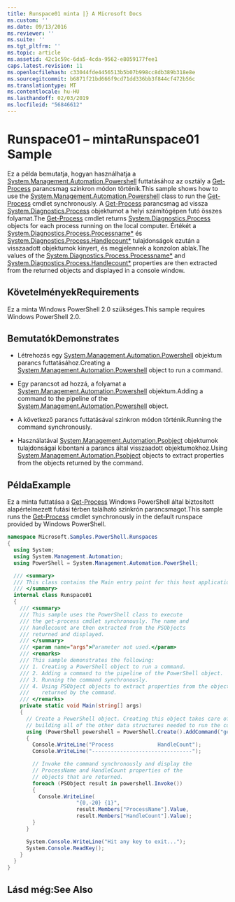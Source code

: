 ```yaml
---
title: Runspace01 minta |} A Microsoft Docs
ms.custom: ''
ms.date: 09/13/2016
ms.reviewer: ''
ms.suite: ''
ms.tgt_pltfrm: ''
ms.topic: article
ms.assetid: 42c1c59c-6da5-4cda-9562-e8059177fee1
caps.latest.revision: 11
ms.openlocfilehash: c33044fde4456513b5b07b998cc8db389b318e8e
ms.sourcegitcommit: b6871f21bd666f9cd71dd336bb3f844cf472b56c
ms.translationtype: MT
ms.contentlocale: hu-HU
ms.lasthandoff: 02/03/2019
ms.locfileid: "56846612"
---
```

# <a name="runspace01-sample"></a><span data-ttu-id="ec932-102">Runspace01 – minta</span><span class="sxs-lookup"><span data-stu-id="ec932-102">Runspace01 Sample</span></span>

<span data-ttu-id="ec932-103">Ez a példa bemutatja, hogyan használhatja a [System.Management.Automation.Powershell](/dotnet/api/system.management.automation.powershell) futtatásához az osztály a [Get-Process](/powershell/module/Microsoft.PowerShell.Management/Get-Process) parancsmag szinkron módon történik.</span><span class="sxs-lookup"><span data-stu-id="ec932-103">This sample shows how to use the [System.Management.Automation.Powershell](/dotnet/api/system.management.automation.powershell) class to run the [Get-Process](/powershell/module/Microsoft.PowerShell.Management/Get-Process) cmdlet synchronously.</span></span> <span data-ttu-id="ec932-104">A [Get-Process](/powershell/module/Microsoft.PowerShell.Management/Get-Process) parancsmag ad vissza [System.Diagnostics.Process](/dotnet/api/System.Diagnostics.Process) objektumot a helyi számítógépen futó összes folyamat.</span><span class="sxs-lookup"><span data-stu-id="ec932-104">The [Get-Process](/powershell/module/Microsoft.PowerShell.Management/Get-Process) cmdlet returns [System.Diagnostics.Process](/dotnet/api/System.Diagnostics.Process) objects for each process running on the local computer.</span></span> <span data-ttu-id="ec932-105">Értékét a [System.Diagnostics.Process.Processname\*](/dotnet/api/System.Diagnostics.Process.ProcessName) és [System.Diagnostics.Process.Handlecount\*](/dotnet/api/System.Diagnostics.Process.Handlecount) tulajdonságok ezután a visszaadott objektumok kinyert, és megjelennek a konzolon ablak.</span><span class="sxs-lookup"><span data-stu-id="ec932-105">The values of the [System.Diagnostics.Process.Processname\*](/dotnet/api/System.Diagnostics.Process.ProcessName) and [System.Diagnostics.Process.Handlecount\*](/dotnet/api/System.Diagnostics.Process.Handlecount) properties are then extracted from the returned objects and displayed in a console window.</span></span>

## <a name="requirements"></a><span data-ttu-id="ec932-106">Követelmények</span><span class="sxs-lookup"><span data-stu-id="ec932-106">Requirements</span></span>

 <span data-ttu-id="ec932-107">Ez a minta Windows PowerShell 2.0 szükséges.</span><span class="sxs-lookup"><span data-stu-id="ec932-107">This sample requires Windows PowerShell 2.0.</span></span>

## <a name="demonstrates"></a><span data-ttu-id="ec932-108">Bemutatók</span><span class="sxs-lookup"><span data-stu-id="ec932-108">Demonstrates</span></span>

- <span data-ttu-id="ec932-109">Létrehozás egy [System.Management.Automation.Powershell](/dotnet/api/system.management.automation.powershell) objektum parancs futtatásához.</span><span class="sxs-lookup"><span data-stu-id="ec932-109">Creating a [System.Management.Automation.Powershell](/dotnet/api/system.management.automation.powershell) object to run a command.</span></span>

- <span data-ttu-id="ec932-110">Egy parancsot ad hozzá, a folyamat a [System.Management.Automation.Powershell](/dotnet/api/system.management.automation.powershell) objektum.</span><span class="sxs-lookup"><span data-stu-id="ec932-110">Adding a command to the pipeline of the [System.Management.Automation.Powershell](/dotnet/api/system.management.automation.powershell) object.</span></span>

- <span data-ttu-id="ec932-111">A következő parancs futtatásával szinkron módon történik.</span><span class="sxs-lookup"><span data-stu-id="ec932-111">Running the command synchronously.</span></span>

- <span data-ttu-id="ec932-112">Használatával [System.Management.Automation.Psobject](/dotnet/api/System.Management.Automation.PSObject) objektumok tulajdonságai kibontani a parancs által visszaadott objektumokhoz.</span><span class="sxs-lookup"><span data-stu-id="ec932-112">Using [System.Management.Automation.Psobject](/dotnet/api/System.Management.Automation.PSObject) objects to extract properties from the objects returned by the command.</span></span>

## <a name="example"></a><span data-ttu-id="ec932-113">Példa</span><span class="sxs-lookup"><span data-stu-id="ec932-113">Example</span></span>

 <span data-ttu-id="ec932-114">Ez a minta futtatása a [Get-Process](/powershell/module/Microsoft.PowerShell.Management/Get-Process) Windows PowerShell által biztosított alapértelmezett futási térben található szinkrón parancsmagot.</span><span class="sxs-lookup"><span data-stu-id="ec932-114">This sample runs the [Get-Process](/powershell/module/Microsoft.PowerShell.Management/Get-Process) cmdlet synchronously in the default runspace provided by Windows PowerShell.</span></span>

```csharp
namespace Microsoft.Samples.PowerShell.Runspaces
{
  using System;
  using System.Management.Automation;
  using PowerShell = System.Management.Automation.PowerShell;

  /// <summary>
  /// This class contains the Main entry point for this host application.
  /// </summary>
  internal class Runspace01
  {
    /// <summary>
    /// This sample uses the PowerShell class to execute
    /// the get-process cmdlet synchronously. The name and
    /// handlecount are then extracted from the PSObjects
    /// returned and displayed.
    /// </summary>
    /// <param name="args">Parameter not used.</param>
    /// <remarks>
    /// This sample demonstrates the following:
    /// 1. Creating a PowerShell object to run a command.
    /// 2. Adding a command to the pipeline of the PowerShell object.
    /// 3. Running the command synchronously.
    /// 4. Using PSObject objects to extract properties from the objects
    ///    returned by the command.
    /// </remarks>
    private static void Main(string[] args)
    {
      // Create a PowerShell object. Creating this object takes care of
      // building all of the other data structures needed to run the command.
      using (PowerShell powershell = PowerShell.Create().AddCommand("get-process"))
      {
        Console.WriteLine("Process              HandleCount");
        Console.WriteLine("--------------------------------");

        // Invoke the command synchronously and display the
        // ProcessName and HandleCount properties of the
        // objects that are returned.
        foreach (PSObject result in powershell.Invoke())
        {
          Console.WriteLine(
                      "{0,-20} {1}",
                      result.Members["ProcessName"].Value,
                      result.Members["HandleCount"].Value);
        }
      }

      System.Console.WriteLine("Hit any key to exit...");
      System.Console.ReadKey();
    }
  }
}
```

## <a name="see-also"></a><span data-ttu-id="ec932-115">Lásd még:</span><span class="sxs-lookup"><span data-stu-id="ec932-115">See Also</span></span>
